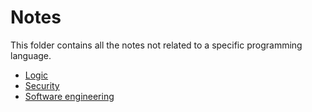 # Notes

This folder contains all the notes not related to a specific programming language.

* [Logic](Logic)
* [Security](Security)
* [Software engineering](Software%20engineering)
